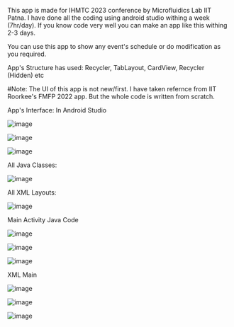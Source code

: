 This app is made for IHMTC 2023 conference by Microfluidics Lab IIT Patna. I have done all the coding using android studio withing a week (7hr/day). If you know code very well you can make an app like this withing 2-3 days.

You can use this app to show any event's schedule or do modification as you required.

App's Structure has used: Recycler, TabLayout, CardView, Recycler (Hidden) etc

#Note: The UI of this app is not new/first. I have taken refernce from IIT Roorkee's FMFP 2022 app. But the whole code is written from scratch. 

App's Interface: In Android Studio

![image](https://github.com/meHypernova/Conference-Schedule/assets/146374681/7015077b-0b94-4563-b60b-f2e312258386)

![image](https://github.com/meHypernova/Conference-Schedule/assets/146374681/0f494b68-320e-4e96-b2a6-8dffb490854d)

![image](https://github.com/meHypernova/Conference-Schedule/assets/146374681/9034b6d4-5de2-4349-9e91-8dd75e0ed485)


All Java Classes: 


![image](https://github.com/meHypernova/Conference-Schedule/assets/146374681/7ad7ae51-38c5-4167-8c6e-1e4927306cd5)

All XML Layouts:

![image](https://github.com/meHypernova/Conference-Schedule/assets/146374681/242a9490-bf9e-4f44-b3bb-cdf48e5c957d)




Main Activity Java Code


![image](https://github.com/meHypernova/Conference-Schedule/assets/146374681/d8aa17e9-dc90-4200-b746-b2e0d21256eb)

![image](https://github.com/meHypernova/Conference-Schedule/assets/146374681/e1194e37-8559-4699-9147-7fb900915747)

![image](https://github.com/meHypernova/Conference-Schedule/assets/146374681/4b581e74-4c4b-4a56-8dd8-910e3c6de87e)




XML Main

![image](https://github.com/meHypernova/Conference-Schedule/assets/146374681/4d960caf-f5ba-4b74-bf94-ac2ea1ef50f8)

![image](https://github.com/meHypernova/Conference-Schedule/assets/146374681/89540cab-390c-48c3-904c-074f1e198973)

![image](https://github.com/meHypernova/Conference-Schedule/assets/146374681/b8df6a54-46a7-4c8a-b53a-5adb1c04d655)

